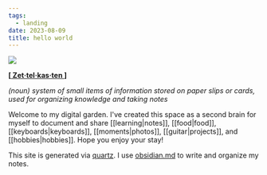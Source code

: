 ```yaml
---
tags:
  - landing
date: 2023-08-09
title: hello world
---
```


![](https://res.cloudinary.com/drwjkxxud/image/upload/v1722396606/the_simpsons_background_by_katrishasunny_dfsjtof-pre_m2toqv.jpg)

**\[[ Zet‧tel‧kas‧ten ](https://zettelkasten.de/)\]**

*(noun) system of small items of information stored on paper slips or cards, used for organizing knowledge and taking notes*

Welcome to my digital garden. I've created this space as a second brain for myself to document and share [[learning|notes]], [[food|food]], [[keyboards|keyboards]], [[moments|photos]], [[guitar|projects]], and [[hobbies|hobbies]]. Hope you enjoy your stay!

This site is generated via [quartz](https://quartz.jzhao.xyz). I use [obsidian.md](https://obsidian.md) to write and organize my notes.
